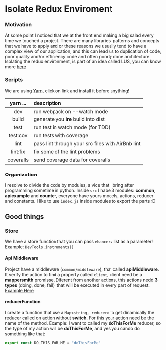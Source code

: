 # Isolate Redux Enviroment

### Motivation
At some point I noticed that we at the front end making a big salad every time we touched a project. There are many libraries, patterns and concepts that we have to apply and or these reasons we usually tend to have a complex view of our application, and this can lead us to duplication of code, poor quality and/or efficiency code and often poorly done architecture. Isolating the redux environment, is part of an idea called LUS, you can know more [here](https://github.com/iclinic/morphine)

### Scripts
We are using [Yarn](https://yarnpkg.com/), click on link and install it before anything!

| yarn ...  | description  |
|    :-:    |     :--      |
| dev       |  run webpack on --watch mode |
| build     |  generate you **ire** build into dist   |
| test      |  run test in watch mode (for TDD)   |
| test:cov  |  run tests with coverage |
| lint      |  pass lint through your src files with AirBnb lint |
| lint:fix      |  fix some of the lint problems |
| coveralls  | send coverage data for coveralls  |

### Organization
I resolve to divide the code by modules, a vice that I bring after programming sometime in python. Inside `src` I habe 3 modules: **common**, **apiexample** and **counter**, everyone have yours models, actions, reducer and constants. I like to use `index.js` inside modules to export the parts :D

## Good things

### Store
We have a store function that you can pass `ehancers` list as a parameter! Example: `DevTools.instruments()`

#### Api Middleware
Project have a middleware (`common/middleware`), that called **apiMiddleware**. It verify the action to find a property called `client`, client need be a **mappersmith** promisse. Diferent from another actions, this actions nedd **3 types** (doing, done, fail), that will be executed in every part of request. [Example Here]()

#### reducerFunction
I create a function that use a `Map<string, reducer>` to get dinamically the reducer called on action without **switch**. For this your action need be the name of the method. Example: I want to called my **doThisForMe** reducer, so the type of my action will be **doThisForMe**, and yes you cando do something like that:
```javascript
export const DO_THIS_FOR_ME = "doThisForMe"
``````
